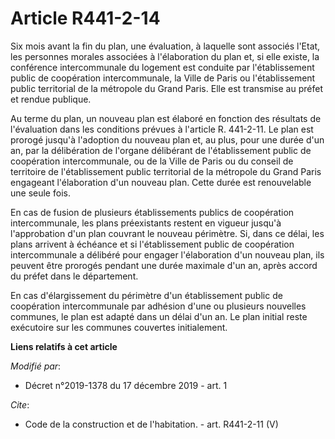 # Article R441-2-14

Six mois avant la fin du plan, une évaluation, à laquelle sont associés l'Etat, les personnes morales associées à
l'élaboration du plan et, si elle existe, la conférence intercommunale du logement est conduite par l'établissement public de
coopération intercommunale, la Ville de Paris ou l'établissement public territorial de la métropole du Grand Paris. Elle est
transmise au préfet et rendue publique.

Au terme du plan, un nouveau plan est élaboré en fonction des résultats de l'évaluation dans les conditions prévues à
l'article R. 441-2-11. Le plan est prorogé jusqu'à l'adoption du nouveau plan et, au plus, pour une durée d'un an, par la
délibération de l'organe délibérant de l'établissement public de coopération intercommunale, ou de la Ville de Paris ou du
conseil de territoire de l'établissement public territorial de la métropole du Grand Paris engageant l'élaboration d'un
nouveau plan. Cette durée est renouvelable une seule fois.

En cas de fusion de plusieurs établissements publics de coopération intercommunale, les plans préexistants restent en vigueur
jusqu'à l'approbation d'un plan couvrant le nouveau périmètre. Si, dans ce délai, les plans arrivent à échéance et si
l'établissement public de coopération intercommunale a délibéré pour engager l'élaboration d'un nouveau plan, ils peuvent
être prorogés pendant une durée maximale d'un an, après accord du préfet dans le département.

En cas d'élargissement du périmètre d'un établissement public de coopération intercommunale par adhésion d'une ou plusieurs
nouvelles communes, le plan est adapté dans un délai d'un an. Le plan initial reste exécutoire sur les communes couvertes
initialement.

**Liens relatifs à cet article**

_Modifié par_:

  - Décret n°2019-1378 du 17 décembre 2019 - art. 1

_Cite_:

  - Code de la construction et de l'habitation. - art. R441-2-11 (V)
